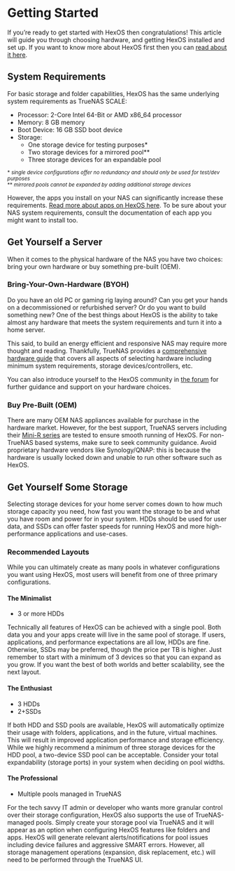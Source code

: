# Getting Started

If you’re ready to get started with HexOS then congratulations! This article will guide you through choosing hardware, and getting HexOS installed and set up. If you want to know more about HexOS first then you can [read about it here](/getting-started/about-hexos).

## System Requirements

For basic storage and folder capabilities, HexOS has the same underlying system requirements as TrueNAS SCALE:

- Processor:    2-Core Intel 64-Bit or AMD x86_64 processor
- Memory:      8 GB memory
- Boot Device:      16 GB SSD boot device
- Storage:  
  - One storage device for testing purposes*
  - Two storage devices for a mirrored pool**
  - Three storage devices for an expandable pool

<small>\* *single device configurations offer no redundancy and should only be used for test/dev purposes*  
** *mirrored pools cannot be expanded by adding additional storage devices*</small>

However, the apps you install on your NAS can significantly increase these requirements. [Read more about apps on HexOS here](/features/apps/). To be sure about your NAS system requirements, consult the documentation of each app you might want to install too.

## Get Yourself a Server

When it comes to the physical hardware of the NAS you have two choices: bring your own hardware or buy something pre-built (OEM).

### Bring-Your-Own-Hardware (BYOH)

Do you have an old PC or gaming rig laying around? Can you get your hands on a decommissioned or refurbished server? Or do you want to build something new? One of the best things about HexOS is the ability to take almost any hardware that meets the system requirements and turn it into a home server.  

This said, to build an energy efficient and responsive NAS may require more thought and reading. Thankfully, TrueNAS provides a [comprehensive hardware guide](https://www.truenas.com/docs/scale/gettingstarted/scalehardwareguide/) that covers all aspects of selecting hardware including minimum system requirements, storage devices/controllers, etc.  

You can also introduce yourself to the HexOS community in [the forum](https://hub.hexos.com/) for further guidance and support on your hardware choices.

### Buy Pre-Built (OEM)

There are many OEM NAS appliances available for purchase in the hardware market.  However, for the best support, TrueNAS servers including their [Mini-R series](https://www.truenas.com/truenas-mini/) are tested to ensure smooth running of HexOS.  For non-TrueNAS based systems, make sure to seek community guidance. Avoid proprietary hardware vendors like Synology/QNAP: this is because the hardware is usually locked down and unable to run other software such as HexOS.

## Get Yourself Some Storage

Selecting storage devices for your home server comes down to how much storage capacity you need, how fast you want the storage to be and  what you have room and power for in your system. HDDs should be used for user data, and SSDs can offer faster speeds for running HexOS and more high-performance applications and use-cases.  

### Recommended Layouts

While you can ultimately create as many pools in whatever configurations you want using HexOS, most users will benefit from one of three primary configurations.

#### The Minimalist

- 3 or more HDDs

Technically all features of HexOS can be achieved with a single pool.  Both data you and your apps create will live in the same pool of storage. If users, applications, and performance expectations are all low, HDDs are fine. Otherwise, SSDs may be preferred, though the price per TB is higher. Just remember to start with a minimum of 3 devices so that you can expand as you grow.   If you want the best of both worlds and better scalability, see the next layout.

#### The Enthusiast

- 3 HDDs
- 2+SSDs

If both HDD and SSD pools are available, HexOS will automatically optimize their usage with folders, applications, and in the future, virtual machines.  This will result in improved application performance and storage efficiency.  While we highly recommend a minimum of three storage devices for the HDD pool, a two-device SSD pool can be acceptable.  Consider your total expandability (storage ports) in your system when deciding on pool widths.

#### The Professional

- Multiple pools managed in TrueNAS

For the tech savvy IT admin or developer who wants more granular control over their storage configuration, HexOS also supports the use of TrueNAS-managed pools.  Simply create your storage pool via TrueNAS and it will appear as an option when configuring HexOS features like folders and apps.  HexOS will generate relevant alerts/notifications for pool issues including device failures and aggressive SMART errors.  However, all storage management operations (expansion, disk replacement, etc.) will need to be performed through the TrueNAS UI.
